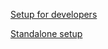 [Setup for developers](https://github.com/stts-se/pronlex/blob/master/install/DEVELOPER.md)

[Standalone setup](https://github.com/stts-se/pronlex/blob/master/install/STANDALONE.md)
